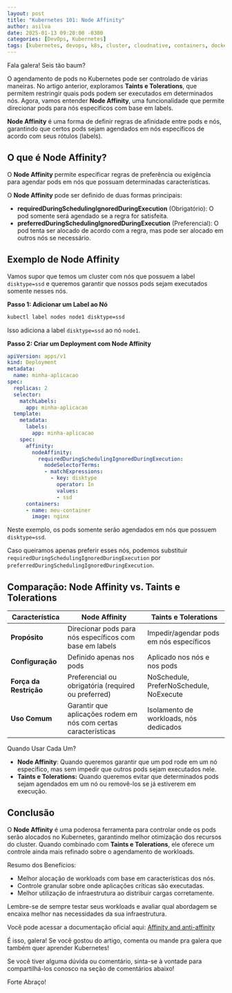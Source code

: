 ```yaml
---
layout: post
title: "Kubernetes 101: Node Affinity"
author: asilva
date: 2025-01-13 09:20:00 -0300
categories: [DevOps, Kubernetes]
tags: [kubernetes, devops, k8s, cluster, cloudnative, containers, docker, microservices]
---
```


Fala galera! Seis tão baum?

O agendamento de pods no Kubernetes pode ser controlado de várias maneiras. No artigo anterior, exploramos **Taints e Tolerations**, que permitem restringir quais pods podem ser executados em determinados nós. Agora, vamos entender **Node Affinity**, uma funcionalidade que permite direcionar pods para nós específicos com base em labels.

**Node Affinity** é uma forma de definir regras de afinidade entre pods e nós, garantindo que certos pods sejam agendados em nós específicos de acordo com seus rótulos (labels).

## **O que é Node Affinity?**

O **Node Affinity** permite especificar regras de preferência ou exigência para agendar pods em nós que possuam determinadas características.

O **Node Affinity** pode ser definido de duas formas principais:

- **requiredDuringSchedulingIgnoredDuringExecution** (Obrigatório): O pod somente será agendado se a regra for satisfeita.
- **preferredDuringSchedulingIgnoredDuringExecution** (Preferencial): O pod tenta ser alocado de acordo com a regra, mas pode ser alocado em outros nós se necessário.

## **Exemplo de Node Affinity**

Vamos supor que temos um cluster com nós que possuem a label `disktype=ssd` e queremos garantir que nossos pods sejam executados somente nesses nós.

**Passo 1: Adicionar um Label ao Nó**

````bash
kubectl label nodes node1 disktype=ssd
````

Isso adiciona a label `disktype=ssd` ao nó `node1`.

**Passo 2: Criar um Deployment com Node Affinity**

````yaml
apiVersion: apps/v1
kind: Deployment
metadata:
  name: minha-aplicacao
spec:
  replicas: 2
  selector:
    matchLabels:
      app: minha-aplicacao
  template:
    metadata:
      labels:
        app: minha-aplicacao
    spec:
      affinity:
        nodeAffinity:
          requiredDuringSchedulingIgnoredDuringExecution:
            nodeSelectorTerms:
            - matchExpressions:
              - key: disktype
                operator: In
                values:
                - ssd
      containers:
      - name: meu-container
        image: nginx
````

Neste exemplo, os pods somente serão agendados em nós que possuem `disktype=ssd`.

Caso queiramos apenas preferir esses nós, podemos substituir `requiredDuringSchedulingIgnoredDuringExecution` por `preferredDuringSchedulingIgnoredDuringExecution`.

## **Comparação: Node Affinity vs. Taints e Tolerations**

| **Característica**       | **Node Affinity**                                                | **Taints e Tolerations**                        |
|--------------------------|-----------------------------------------------------------------|-------------------------------------------------|
| **Propósito**            | Direcionar pods para nós específicos com base em labels          | Impedir/agendar pods em nós específicos          |
| **Configuração**          | Definido apenas nos pods                                         | Aplicado nos nós e nos pods                     |
| **Força da Restrição**   | Preferencial ou obrigatória (required ou preferred)             | NoSchedule, PreferNoSchedule, NoExecute         |
| **Uso Comum**            | Garantir que aplicações rodem em nós com certas características | Isolamento de workloads, nós dedicados          |

Quando Usar Cada Um?

- **Node Affinity**: Quando queremos garantir que um pod rode em um nó específico, mas sem impedir que outros pods sejam executados nele.
- **Taints e Tolerations:** Quando queremos evitar que determinados pods sejam agendados em um nó ou removê-los se já estiverem em execução.

## **Conclusão**

O **Node Affinity** é uma poderosa ferramenta para controlar onde os pods serão alocados no Kubernetes, garantindo melhor otimização dos recursos do cluster. Quando combinado com **Taints e Tolerations**, ele oferece um controle ainda mais refinado sobre o agendamento de workloads.

Resumo dos Benefícios:

- Melhor alocação de workloads com base em características dos nós.
- Controle granular sobre onde aplicações críticas são executadas.
- Melhor utilização de infraestrutura ao distribuir cargas corretamente.

Lembre-se de sempre testar seus workloads e avaliar qual abordagem se encaixa melhor nas necessidades da sua infraestrutura.

Você pode acessar a documentação oficial aqui: <a href="https://kubernetes.io/docs/concepts/scheduling-eviction/assign-pod-node/#affinity-and-anti-affinity" target="_blank">Affinity and anti-affinity</a>

É isso, galera! Se você gostou do artigo, comenta ou mande pra galera que também quer aprender Kubernetes! 

Se você tiver alguma dúvida ou comentário, sinta-se à vontade para compartilhá-los conosco na seção de comentários abaixo!

Forte Abraço!
